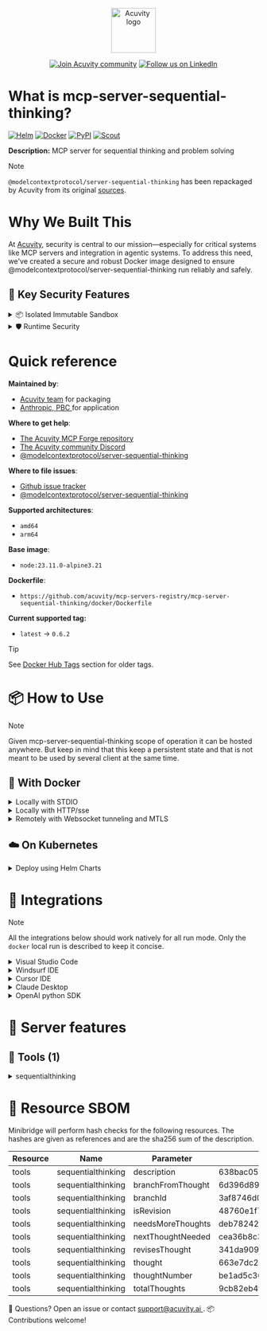 
<p align="center">
  <a href="https://acuvity.ai">
    <picture>
      <img src="https://mma.prnewswire.com/media/2544052/Acuvity__Logo.jpg" height="90" alt="Acuvity logo"/>
    </picture>
  </a>
</p>
<p align="center">
  <a href="https://discord.gg/BkU7fBkrNk">
    <img src="https://img.shields.io/badge/Acuvity-Join-7289DA?logo=discord&logoColor=fff)](https://discord.gg/BkU7fBkrNk" alt="Join Acuvity community" /></a>
<a href="https://www.linkedin.com/company/acuvity/">
    <img src="https://img.shields.io/badge/LinkedIn-follow-0a66c2" alt="Follow us on LinkedIn" />
  </a>
</p>


# What is mcp-server-sequential-thinking?

[![Helm](https://img.shields.io/docker/v/acuvity/mcp-server-sequential-thinking?logo=helm&label=Charts&logoColor=fff)](https://hub.docker.com/r/acuvity/mcp-server-sequential-thinking/tags)
[![Docker](https://img.shields.io/docker/image-size/acuvity/mcp-server-fetch/latest?logo=docker&logoColor=fff&label=latest)](https://hub.docker.com/r/acuvity/mcp-server-sequential-thinking/tags)
[![PyPI](https://img.shields.io/badge/0.6.2-3775A9?logo=pypi&logoColor=fff&label=@modelcontextprotocol/server-sequential-thinking)](https://modelcontextprotocol.io)
[![Scout](https://img.shields.io/badge/Active-3775A9?logo=docker&logoColor=fff&label=Scout)](https://hub.docker.com/r/acuvity/mcp-server-fetch/)

**Description:** MCP server for sequential thinking and problem solving

> [!NOTE]
> `@modelcontextprotocol/server-sequential-thinking` has been repackaged by Acuvity from its original [sources](https://modelcontextprotocol.io).

# Why We Built This

At [Acuvity](https://acuvity.ai), security is central to our mission—especially for critical systems like MCP servers and integration in agentic systems.
To address this need, we've created a secure and robust Docker image designed to ensure @modelcontextprotocol/server-sequential-thinking run reliably and safely.

## 🔐 Key Security Features

<details>
<summary>📦 Isolated Immutable Sandbox </summary>

- **Isolated Execution**: All tools run within secure, containerized sandboxes to enforce process isolation and prevent lateral movement.
- **Non-root by Default**: Enforces least-privilege principles, minimizing the impact of potential security breaches.
- **Read-only Filesystem**: Ensures runtime immutability, preventing unauthorized modification.
- **Version Pinning**: Guarantees consistency and reproducibility across deployments by locking tool and dependency versions.
- **CVE Scanning**: Continuously monitors for known vulnerabilities using [Docker Scout](https://docs.docker.com/scout/) to support proactive mitigation.
- **SBOM & Provenance**: Provides full supply chain transparency with embedded metadata and traceable build information.
</details>

<details>
<summary>🛡️ Runtime Security</summary>

**Minibridge Integration**: [Minibridge](https://github.com/acuvity/minibridge) establishes secure Agent-to-MCP connectivity, supports Rego/HTTP-based policy enforcement 🕵️, and simplifies orchestration.

Minibridge includes built-in guardrails to protect MCP server integrity and detect suspicious behavior:

- **Integrity via Hashing**: Verifies the authenticity and integrity of tool descriptors and runtime components.
- **Threat Detection**:
  - Detects hidden or covert instruction patterns.
  - Monitors for schema parameter misuse as potential exfiltration channels.
  - Flags unauthorized access to sensitive files or credentials.
  - Identifies tool shadowing and override attempts.
  - Enforces cross-origin and server-mismatch protection policies.

These controls ensure robust runtime integrity, prevent unauthorized behavior, and provide a foundation for secure-by-design system operations.
</details>


# Quick reference

**Maintained by**:
  - [Acuvity team](mailto:support@acuvity.ai) for packaging
  - [ Anthropic, PBC ](https://modelcontextprotocol.io) for application

**Where to get help**:
  - [The Acuvity MCP Forge repository](https://github.com/acuvity/mcp-servers-registry)
  - [The Acuvity community Discord](https://discord.gg/BkU7fBkrNk)
  - [ @modelcontextprotocol/server-sequential-thinking ](https://modelcontextprotocol.io)

**Where to file issues**:
  - [Github issue tracker](https://github.com/acuvity/mcp-servers-registry/issues)
  - [ @modelcontextprotocol/server-sequential-thinking ](https://modelcontextprotocol.io)

**Supported architectures**:
  - `amd64`
  - `arm64`

**Base image**:
  - `node:23.11.0-alpine3.21`

**Dockerfile**:
  - `https://github.com/acuvity/mcp-servers-registry/mcp-server-sequential-thinking/docker/Dockerfile`

**Current supported tag:**
  - `latest` -> `0.6.2`

> [!TIP]
> See [Docker Hub Tags](https://hub.docker.com/r/acuvity/mcp-server-sequential-thinking/tags) section for older tags.

# 📦 How to Use


> [!NOTE]
> Given mcp-server-sequential-thinking scope of operation it can be hosted anywhere.
> But keep in mind that this keep a persistent state and that is not meant to be used by several client at the same time.

## 🐳 With Docker


<details>
<summary>Locally with STDIO</summary>

In your client configuration set:

- command: `docker`
- arguments: `run -i --rm --read-only docker.io/acuvity/mcp-server-sequential-thinking:0.6.2`

</details>

<details>
<summary>Locally with HTTP/sse</summary>

Simply run as:

```console
docker run -i --rm --read-only docker.io/acuvity/mcp-server-sequential-thinking:0.6.2
```

Add `-p <localport>:8000` to expose the port.

Then on your application/client, you can configure to use something like:

```json
{
  "mcpServers": {
    "acuvity-mcp-server-sequential-thinking": {
      "url": "http://localhost:<localport>/sse",
    }
  }
}
```

You might have to use different ports for different tools.

</details>

<details>
<summary>Remotely with Websocket tunneling and MTLS </summary>

> This section assume you are familar with TLS and certificates and will require:
> - a server certificate with proper DNS/IP field matching your tool deployment.
> - a client-ca used to sign client certificates

1. Start the server in `backend` mode
 - add an environment variable like `-e MINIBRIDGE_MODE=backend`
 - add the TLS certificates (recommended) through a volume let's say `/certs` ex (`-v $PWD/certs:/certs`)
 - instruct minibridge to use those certs with
   - `-e MINIBRIDGE_TLS_SERVER_CERT=/certs/server-cert.pem`
   - `-e MINIBRIDGE_TLS_SERVER_KEY=/certs/server-key.pem`
   - `-e MINIBRIDGE_TLS_SERVER_KEY_PASS=optional`
   - `-e MINIBRIDGE_TLS_SERVER_CLIENT_CA=/certs/client-ca.pem`

2. Start `minibridge` locally in frontend mode:
  - Get [minibridge](https://github.com/acuvity/minibridge) binary for your OS.

In your client configuration, Minibridge works like any other STDIO command.

Example for Claude Desktop:

```json
{
  "mcpServers": {
    "acuvity-mcp-server-sequential-thinking": {
      "command": "minibridge",
      "args": ["frontend", "--backend", "wss://<remote-url>:8000/ws", "--tls-client-backend-ca", "/path/to/ca/that/signed/the/server-cert.pem/ca.pem", "--tls-client-cert", "/path/to/client-cert.pem", "--tls-client-key", "/path/to/client-key.pem"]
    }
  }
}
```

That's it.

Of course there is plenty of other option that minibridge can provide.

Don't be shy to ask question either.

</details>

## ☁️ On Kubernetes

<details>
<summary>Deploy using Helm Charts</summary>

### How to install

Pick a version from the [OCI registry](https://hub.docker.com/r/acuvity/mcp-server-sequential-thinking/tags) looking for the type `helm`

You can inspect the chart:

```console
helm show chart oci://docker.io/acuvity/mcp-server-sequential-thinking --version <version>
````

You can inspect the values that you can configure:

```console
helm show values oci://docker.io/acuvity/mcp-server-sequential-thinking --version <version>
````

Install with helm

```console
helm install mcp-server-sequential-thinking oci://docker.io/acuvity/mcp-server-sequential-thinking --version <version>
```

From there your MCP server mcp-server-sequential-thinking will be reachable by default through `http/sse` from inside the cluster using the Kubernetes Service `mcp-server-sequential-thinking` on port `8000` by default. You can change that by looking at the `service` section of the `values.yaml` file.

### How to Monitor

The deployment will a Kubernetes service with a `healthPort`, that is used for liveness probes and readiness probes. This health port can also be used by the monitoring stack of your choice and exposes metrics under the `/metrics` path.


</details>

# 🧰 Integrations

> [!NOTE]
> All the integrations below should work natively for all run mode.
> Only the `docker` local run is described to keep it concise.

<details>
<summary>Visual Studio Code</summary>

## Global scope

Press `ctrl + shift + p` and type `Preferences: Open User Settings JSON` to add the following section:

```json
{
  "mcp": {
    "servers": {
      "acuvity-mcp-server-sequential-thinking": {
        "command": "docker",
        "args": ["run","-i","--rm","--read-only","docker.io/acuvity/mcp-server-sequential-thinking:0.6.2"]
      }
    }
  }
}
```

## Workspace scope

In your workspace createa file called `.vscode/mcp.json` and add the following section:

```json
{
  "servers": {
    "acuvity-mcp-server-sequential-thinking": {
      "command": "docker",
      "args": ["run","-i","--rm","--read-only","docker.io/acuvity/mcp-server-sequential-thinking:0.6.2"]
    }
  }
}
```

> To pass secrets you should use the `promptString` input type described in the [Visual Studio Code documentation](https://code.visualstudio.com/docs/copilot/chat/mcp-servers).

</details>

<details>
<summary>Windsurf IDE</summary>

In `~/.codeium/windsurf/mcp_config.json` add the following section:

```json
{
  "mcpServers": {
    "acuvity-mcp-server-sequential-thinking": {
      "command": "docker",
      "args": ["run","-i","--rm","--read-only","docker.io/acuvity/mcp-server-sequential-thinking:0.6.2"]
    }
  }
}
```

See [Windsurf documentation](https://docs.windsurf.com/windsurf/mcp) for more info.

</details>

<details>
<summary>Cursor IDE</summary>

Add the following JSON block to your mcp configuration file:
- `~/.cursor/mcp.json` for global scope
- `.cursor/mcp.json` for project scope

```json
{
  "mcpServers": {
    "acuvity-mcp-server-sequential-thinking": {
      "command": "docker",
      "args": ["run","-i","--rm","--read-only","docker.io/acuvity/mcp-server-sequential-thinking:0.6.2"]
    }
  }
}
```

See [cursor documentation](https://docs.cursor.com/context/model-context-protocol) for more information.

</details>
<details>

<summary>Claude Desktop</summary>

In the `claude_desktop_config.json` configuration file add the following section:

```json
{
  "mcpServers": {
    "acuvity-mcp-server-sequential-thinking": {
      "command": "docker",
      "args": ["run","-i","--rm","--read-only","docker.io/acuvity/mcp-server-sequential-thinking:0.6.2"]
    }
  }
}
```

See [Anthropic documentation](https://docs.anthropic.com/en/docs/agents-and-tools/mcp) for more information.
</details>

<details>
<summary>OpenAI python SDK</summary>

## Running locally

```python
async with MCPServerStdio(
    params={
        "command": "docker",
        "args": ["run","-i","--rm","--read-only","docker.io/acuvity/mcp-server-sequential-thinking:0.6.2"]
    }
) as server:
    tools = await server.list_tools()
```

## Running remotely

```python
async with MCPServerSse(
    params={
        "url": "http://<ip>:<port>/sse",
    }
) as server:
    tools = await server.list_tools()
```

See [OpenAI Agents SDK docs](https://openai.github.io/openai-agents-python/mcp/) for more info.

</details>

# 🧠 Server features

## 🧰 Tools (1)
<details>
<summary>sequentialthinking</summary>

**Description**:

```
A detailed tool for dynamic and reflective problem-solving through thoughts.
This tool helps analyze problems through a flexible thinking process that can adapt and evolve.
Each thought can build on, question, or revise previous insights as understanding deepens.

When to use this tool:
- Breaking down complex problems into steps
- Planning and design with room for revision
- Analysis that might need course correction
- Problems where the full scope might not be clear initially
- Problems that require a multi-step solution
- Tasks that need to maintain context over multiple steps
- Situations where irrelevant information needs to be filtered out

Key features:
- You can adjust total_thoughts up or down as you progress
- You can question or revise previous thoughts
- You can add more thoughts even after reaching what seemed like the end
- You can express uncertainty and explore alternative approaches
- Not every thought needs to build linearly - you can branch or backtrack
- Generates a solution hypothesis
- Verifies the hypothesis based on the Chain of Thought steps
- Repeats the process until satisfied
- Provides a correct answer

Parameters explained:
- thought: Your current thinking step, which can include:
* Regular analytical steps
* Revisions of previous thoughts
* Questions about previous decisions
* Realizations about needing more analysis
* Changes in approach
* Hypothesis generation
* Hypothesis verification
- next_thought_needed: True if you need more thinking, even if at what seemed like the end
- thought_number: Current number in sequence (can go beyond initial total if needed)
- total_thoughts: Current estimate of thoughts needed (can be adjusted up/down)
- is_revision: A boolean indicating if this thought revises previous thinking
- revises_thought: If is_revision is true, which thought number is being reconsidered
- branch_from_thought: If branching, which thought number is the branching point
- branch_id: Identifier for the current branch (if any)
- needs_more_thoughts: If reaching end but realizing more thoughts needed

You should:
1. Start with an initial estimate of needed thoughts, but be ready to adjust
2. Feel free to question or revise previous thoughts
3. Don't hesitate to add more thoughts if needed, even at the "end"
4. Express uncertainty when present
5. Mark thoughts that revise previous thinking or branch into new paths
6. Ignore information that is irrelevant to the current step
7. Generate a solution hypothesis when appropriate
8. Verify the hypothesis based on the Chain of Thought steps
9. Repeat the process until satisfied with the solution
10. Provide a single, ideally correct answer as the final output
11. Only set next_thought_needed to false when truly done and a satisfactory answer is reached
```

**Parameter**:

| Name | Type | Description | Required? |
|-----------|------|-------------|-----------|
| branchFromThought | integer | Branching point thought number | No
| branchId | string | Branch identifier | No
| isRevision | boolean | Whether this revises previous thinking | No
| needsMoreThoughts | boolean | If more thoughts are needed | No
| nextThoughtNeeded | boolean | Whether another thought step is needed | Yes
| revisesThought | integer | Which thought is being reconsidered | No
| thought | string | Your current thinking step | Yes
| thoughtNumber | integer | Current thought number | Yes
| totalThoughts | integer | Estimated total thoughts needed | Yes
</details>


# 🔐 Resource SBOM

Minibridge will perform hash checks for the following resources. The hashes are given as references and are the sha256 sum of the description.

| Resource | Name | Parameter | Hash |
|-----------|------|------|------|
| tools | sequentialthinking | description | 638bac0560badec1e36742fbcf0ded31308fd3a06f05da4a432d43d473c52bed |
| tools | sequentialthinking | branchFromThought | 6d396d89d8aea6921f5ae4b93998dc6e4630cced82a7fef5aedc8be15ed268dd |
| tools | sequentialthinking | branchId | 3af8746d0b1d40ca8208d28cb2bdb116506456d937196ff8c3438f2321386536 |
| tools | sequentialthinking | isRevision | 48760e1f72ade2d06cd8ece8ce099e9385349771f163db3600f7e17d393ff1ad |
| tools | sequentialthinking | needsMoreThoughts | deb7824277425aea7785a98995eb0b43154ddb93ea2b0245b11e53d58e143e65 |
| tools | sequentialthinking | nextThoughtNeeded | cea36b8c3492ab029f329050cde7d604200f3afd54f1a638cb6dd6a15c88a1f9 |
| tools | sequentialthinking | revisesThought | 341da909d262df3e42dd0876feded500421f03c380778522c4ea840f566e3a3b |
| tools | sequentialthinking | thought | 663e7dc28e5e2e6fee16a0b560a8023b178f35ca3e2e24fbed1a0847232e5786 |
| tools | sequentialthinking | thoughtNumber | be1ad5c36f2e119ad95831a6e6855e3111fd3a9d4f00826ae27d02eb94fee0d7 |
| tools | sequentialthinking | totalThoughts | 9cb82eb4f2cd2c5836dfde2480f5538ecd30261801002a1487d2e3c88b2ff4ce |


💬 Questions? Open an issue or contact [ support@acuvity.ai ](mailto:support@acuvity.ai).
📦 Contributions welcome!

